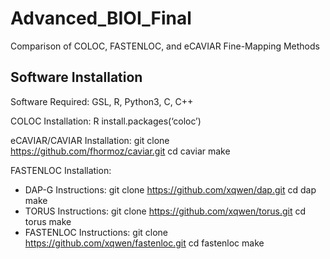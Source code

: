 # Advanced_BIOI_Final
Comparison of COLOC, FASTENLOC, and eCAVIAR Fine-Mapping Methods

## Software Installation
Software Required: GSL, R, Python3, C, C++

COLOC Installation: 
	R
	install.packages(‘coloc’)

eCAVIAR/CAVIAR Installation: 
	git clone https://github.com/fhormoz/caviar.git
	cd caviar
	make

FASTENLOC Installation:
  -	DAP-G Instructions:
    git clone https://github.com/xqwen/dap.git
    cd dap
    make
  -	TORUS Instructions:
    git clone https://github.com/xqwen/torus.git
    cd torus
    make
  -	FASTENLOC Instructions:
    git clone https://github.com/xqwen/fastenloc.git
    cd fastenloc
    make
